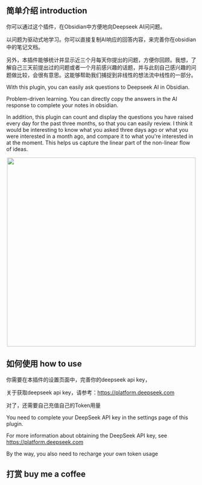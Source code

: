 
## 简单介绍 introduction

你可以通过这个插件，在Obsidian中方便地向Deepseek AI问问题。

以问题为驱动式地学习。你可以直接复制AI响应的回答内容，来完善你在obsidian中的笔记文档。

另外，本插件能够统计并显示近三个月每天你提出的问题，方便你回顾。我想，了解自己三天前提出过的问题或者一个月前感兴趣的话题，并与此刻自己感兴趣的问题做比较，会很有意思。这能够帮助我们捕捉到非线性的想法流中线性的一部分。

With this plugin, you can easily ask questions to Deepseek AI in Obsidian.

Problem-driven learning. You can directly copy the answers in the AI response to complete your notes in obsidian.

In addition, this plugin can count and display the questions you have raised every day for the past three months, so that you can easily review. I think it would be interesting to know what you asked three days ago or what you were interested in a month ago, and compare it to what you're interested in at the moment. This helps us capture the linear part of the non-linear flow of ideas.

<img src="https://github.com/mali-i/obsidian-Deepseek-ai-assistant-plugin/blob/main/images/plugin_example.gif" width="500px" style="display: block; margin: 0 auto;"/>


## 如何使用 how to use

你需要在本插件的设置页面中，完善你的deepseek api key，

关于获取deepseek api key，请参考：https://platform.deepseek.com

对了，还需要自己充值自己的Token用量

You need to complete your DeepSeek API key in the settings page of this plugin.

For more information about obtaining the DeepSeek API key, see https://platform.deepseek.com

By the way, you also need to recharge your own token usage

## 打赏 buy me a coffee





